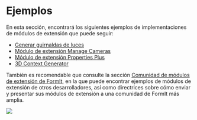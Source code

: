 # Ejemplos

En esta sección, encontrará los siguientes ejemplos de implementaciones de módulos de extensión que puede seguir:

* [Generar guirnaldas de luces](generate-string-lights.md)
* [Módulo de extensión Manage Cameras](manage-cameras-plugin.md)
* [Módulo de extensión Properties Plus](properties-plus-plugin.md)
* [3D Context Generator](3d-context-creator.md)

También es recomendable que consulte la sección [Comunidad de módulos de extensión de FormIt](formit-plugin-community.md), en la que puede encontrar ejemplos de módulos de extensión de otros desarrolladores, así como directrices sobre cómo enviar y presentar sus módulos de extensión a una comunidad de FormIt más amplia.

![](<../../.gitbook/assets/g6 (2).gif>)
